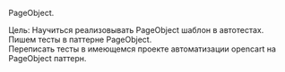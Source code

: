 PageObject.

Цель: Научиться реализовывать PageObject шаблон в автотестах.  
Пишем тесты в паттерне PageObject.  
Переписать тесты в имеющемся проекте автоматизации opencart на PageObject паттерн. 